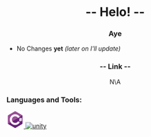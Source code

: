 <h1 align="center">-- Helo! --</h1>
<h3 align="center">Aye</h3>

- No Changes **yet** *(later on I'll update)*



<h3 align="center">-- Link --</h3>
<p align="center">N\A</h3>




<h3 align="left">Languages and Tools:</h3>
<p align="left"> <a href="https://www.w3schools.com/cs/" target="_blank" rel="noreferrer"> <img src="https://raw.githubusercontent.com/devicons/devicon/master/icons/csharp/csharp-original.svg" alt="csharp" width="40" height="40"/> </a> <a href="https://unity.com/" target="_blank" rel="noreferrer"> <img src="https://www.vectorlogo.zone/logos/unity3d/unity3d-icon.svg" alt="unity" width="40" height="40"/> </a> </p>
